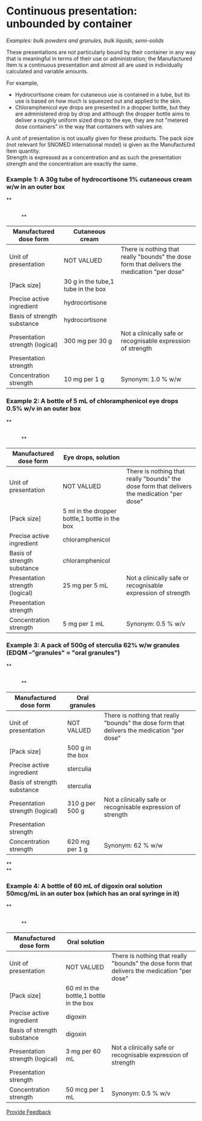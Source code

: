 # Continuous presentation: unbounded by container

_Examples: bulk powders and granules, bulk liquids, semi-solids_

These presentations are not particularly bound by their container in any way that is meaningful in terms of their use or administration; the Manufactured Item is a continuous presentation and almost all are used in individually calculated and variable amounts.

For example,

* Hydrocortisone cream for cutaneous use is contained in a tube, but its use is based on how much is squeezed out and applied to the skin.
* Chloramphenicol eye drops are presented in a dropper bottle, but they are administered drop by drop and although the dropper bottle aims to deliver a roughly uniform sized drop to the eye, they are not "metered dose containers" in the way that containers with valves are.

A unit of presentation is not usually given for these products. The pack size (not relevant for SNOMED international model) is given as the Manufactured Item quantity.\
Strength is expressed as a concentration and as such the presentation strength and the concentration are exactly the same.

### **Example 1: A 30g tube of hydrocortisone 1% cutaneous cream w/w in an outer box**

\*\*

<figure><img src="../../../../../../authoring/pharmaceutical-and-biologic-product/images/304775965.jpg" alt=""><figcaption><p>**</p></figcaption></figure>

| Manufactured dose form          | Cutaneous cream                    |                                                                                             |
| ------------------------------- | ---------------------------------- | ------------------------------------------------------------------------------------------- |
| Unit of presentation            | NOT VALUED                         | There is nothing that really "bounds" the dose form that delivers the medication "per dose" |
| \[Pack size]                    | 30 g in the tube,1 tube in the box |                                                                                             |
| Precise active ingredient       | hydrocortisone                     |                                                                                             |
| Basis of strength substance     | hydrocortisone                     |                                                                                             |
| Presentation strength (logical) | 300 mg per 30 g                    | Not a clinically safe or recognisable expression of strength                                |
| Presentation strength           |                                    |                                                                                             |
| Concentration strength          | 10 mg per 1 g                      | Synonym: 1.0 % w/w                                                                          |

### **Example 2: A bottle of 5 mL of chloramphenicol eye drops 0.5% w/v in an outer box**

\*\*

<figure><img src="../../../../../../authoring/pharmaceutical-and-biologic-product/images/304775966.jpg" alt=""><figcaption><p>**</p></figcaption></figure>

| Manufactured dose form          | Eye drops, solution                            |                                                                                             |
| ------------------------------- | ---------------------------------------------- | ------------------------------------------------------------------------------------------- |
| Unit of presentation            | NOT VALUED                                     | There is nothing that really "bounds" the dose form that delivers the medication "per dose" |
| \[Pack size]                    | 5 ml in the dropper bottle,1 bottle in the box |                                                                                             |
| Precise active ingredient       | chloramphenicol                                |                                                                                             |
| Basis of strength substance     | chloramphenicol                                |                                                                                             |
| Presentation strength (logical) | 25 mg per 5 mL                                 | Not a clinically safe or recognisable expression of strength                                |
| Presentation strength           |                                                |                                                                                             |
| Concentration strength          | 5 mg per 1 mL                                  | Synonym: 0.5 % w/v                                                                          |

### **Example 3: A pack of 500g of sterculia 62% w/w granules (EDQM –"granules" = "oral granules")**

\*\*

<figure><img src="../../../../../../authoring/pharmaceutical-and-biologic-product/images/304775967.jpg" alt=""><figcaption><p>**</p></figcaption></figure>

| Manufactured dose form          | Oral granules    |                                                                                             |
| ------------------------------- | ---------------- | ------------------------------------------------------------------------------------------- |
| Unit of presentation            | NOT VALUED       | There is nothing that really "bounds" the dose form that delivers the medication "per dose" |
| \[Pack size]                    | 500 g in the box |                                                                                             |
| Precise active ingredient       | sterculia        |                                                                                             |
| Basis of strength substance     | sterculia        |                                                                                             |
| Presentation strength (logical) | 310 g per 500 g  | Not a clinically safe or recognisable expression of strength                                |
| Presentation strength           |                  |                                                                                             |
| Concentration strength          | 620 mg per 1 g   | Synonym: 62 % w/w                                                                           |

\*\*\
\*\*

### **Example 4: A bottle of 60 mL of digoxin oral solution 50mcg/mL in an outer box (which has an oral syringe in it)**

\*\*

<figure><img src="../../../../../../authoring/pharmaceutical-and-biologic-product/images/304775968.jpg" alt=""><figcaption><p>**</p></figcaption></figure>

| Manufactured dose form          | Oral solution                           |                                                                                             |
| ------------------------------- | --------------------------------------- | ------------------------------------------------------------------------------------------- |
| Unit of presentation            | NOT VALUED                              | There is nothing that really "bounds" the dose form that delivers the medication "per dose" |
| \[Pack size]                    | 60 ml in the bottle,1 bottle in the box |                                                                                             |
| Precise active ingredient       | digoxin                                 |                                                                                             |
| Basis of strength substance     | digoxin                                 |                                                                                             |
| Presentation strength (logical) | 3 mg per 60 mL                          | Not a clinically safe or recognisable expression of strength                                |
| Presentation strength           |                                         |                                                                                             |
| Concentration strength          | 50 mcg per 1 mL                         | Synonym: 0.5 % w/v                                                                          |






<a href="https://docs.google.com/forms/d/e/1FAIpQLScTmbZIf0UEQwYDkY27EEWBkaiYkHSbR0_9DmFrMLXoQLyL7Q/viewform?usp=pp_url&entry.1767247133=SCT+Editorial+Guide&entry.670899847=Continuous%20presentation%3A%20unbounded%20by%20container" class="button primary">Provide Feedback</a>
